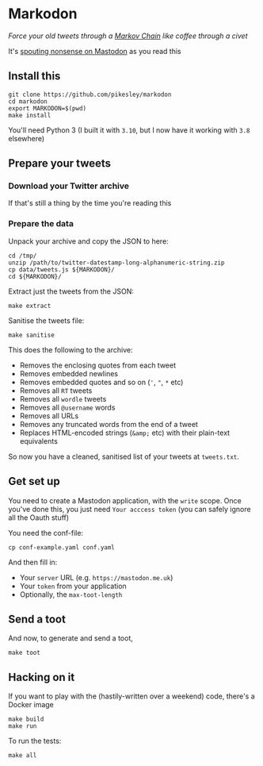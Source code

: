 # Markodon

_Force your old tweets through a [Markov Chain](https://en.wikipedia.org/wiki/Markov_chain) like coffee through a civet_

It's [spouting nonsense on Mastodon](https://mastodon.me.uk/@pikesley_ebooks) as you read this

## Install this

```
git clone https://github.com/pikesley/markodon
cd markodon
export MARKODON=$(pwd)
make install
```

You'll need Python 3 (I built it with `3.10`, but I now have it working with `3.8` elsewhere)

## Prepare your tweets

### Download your Twitter archive

If that's still a thing by the time you're reading this

### Prepare the data

Unpack your archive and copy the JSON to here:

```
cd /tmp/
unzip /path/to/twitter-datestamp-long-alphanumeric-string.zip
cp data/tweets.js ${MARKODON}/
cd ${MARKODON}/
```

Extract just the tweets from the JSON:

```
make extract
```

Sanitise the tweets file:

```
make sanitise
```

This does the following to the archive:

* Removes the enclosing quotes from each tweet
* Removes embedded newlines
* Removes embedded quotes and so on (`'`, `"`, `*` etc)
* Removes all `RT` tweets
* Removes all `wordle` tweets
* Removes all `@username` words
* Removes all URLs
* Removes any truncated words from the end of a tweet
* Replaces HTML-encoded strings (`&amp;` etc) with their plain-text equivalents

So now you have a cleaned, sanitised list of your tweets at `tweets.txt`.

## Get set up

You need to create a Mastodon application, with the `write` scope. Once you've done this, you just need `Your acccess token` (you can safely ignore all the Oauth stuff)

You need the conf-file:

```
cp conf-example.yaml conf.yaml
```

And then fill in:

* Your `server` URL (e.g. `https://mastodon.me.uk`)
* Your `token` from your application
* Optionally, the `max-toot-length`

## Send a toot

And now, to generate and send a toot,

```
make toot
```

## Hacking on it

If you want to play with the (hastily-written over a weekend) code, there's a Docker image

```
make build
make run
```

To run the tests:

```
make all
```
